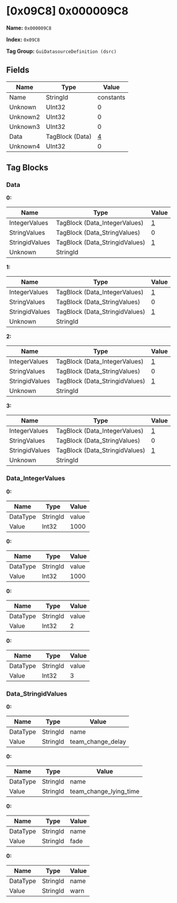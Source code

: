 # [0x09C8] 0x000009C8

**Name:** ```0x000009C8```

**Index:** ```0x09C8```

**Tag Group:** ```GuiDatasourceDefinition (dsrc)```

## Fields

Name	| Type	| Value
---	|---	|---	|
Name	|StringId	|constants
Unknown	|UInt32	|0
Unknown2	|UInt32	|0
Unknown3	|UInt32	|0
Data	|TagBlock (Data)	|[4](#data)
Unknown4	|UInt32	|0


## Tag Blocks

### Data

**0:**

Name	| Type	| Value
---	|---	|---	|
IntegerValues	|TagBlock (Data_IntegerValues)	|[1](#data_integervalues)
StringValues	|TagBlock (Data_StringValues)	|0
StringidValues	|TagBlock (Data_StringidValues)	|[1](#data_stringidvalues)
Unknown	|StringId	|


**1:**

Name	| Type	| Value
---	|---	|---	|
IntegerValues	|TagBlock (Data_IntegerValues)	|[1](#data_integervalues)
StringValues	|TagBlock (Data_StringValues)	|0
StringidValues	|TagBlock (Data_StringidValues)	|[1](#data_stringidvalues)
Unknown	|StringId	|


**2:**

Name	| Type	| Value
---	|---	|---	|
IntegerValues	|TagBlock (Data_IntegerValues)	|[1](#data_integervalues)
StringValues	|TagBlock (Data_StringValues)	|0
StringidValues	|TagBlock (Data_StringidValues)	|[1](#data_stringidvalues)
Unknown	|StringId	|


**3:**

Name	| Type	| Value
---	|---	|---	|
IntegerValues	|TagBlock (Data_IntegerValues)	|[1](#data_integervalues)
StringValues	|TagBlock (Data_StringValues)	|0
StringidValues	|TagBlock (Data_StringidValues)	|[1](#data_stringidvalues)
Unknown	|StringId	|


### Data_IntegerValues

**0:**

Name	| Type	| Value
---	|---	|---	|
DataType	|StringId	|value
Value	|Int32	|1000


**0:**

Name	| Type	| Value
---	|---	|---	|
DataType	|StringId	|value
Value	|Int32	|1000


**0:**

Name	| Type	| Value
---	|---	|---	|
DataType	|StringId	|value
Value	|Int32	|2


**0:**

Name	| Type	| Value
---	|---	|---	|
DataType	|StringId	|value
Value	|Int32	|3


### Data_StringidValues

**0:**

Name	| Type	| Value
---	|---	|---	|
DataType	|StringId	|name
Value	|StringId	|team_change_delay


**0:**

Name	| Type	| Value
---	|---	|---	|
DataType	|StringId	|name
Value	|StringId	|team_change_lying_time


**0:**

Name	| Type	| Value
---	|---	|---	|
DataType	|StringId	|name
Value	|StringId	|fade


**0:**

Name	| Type	| Value
---	|---	|---	|
DataType	|StringId	|name
Value	|StringId	|warn


